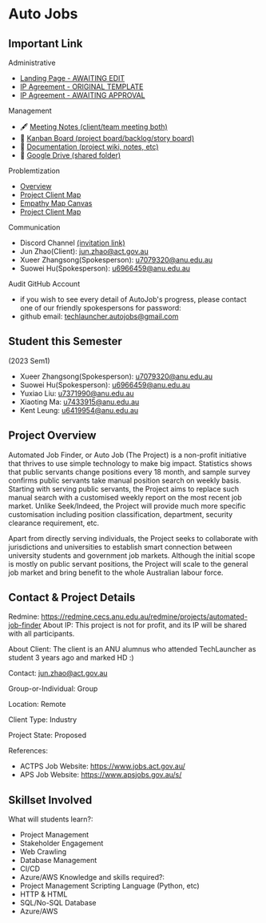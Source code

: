 # Auto Jobs 
                       

## Important Link


Administrative
- [Landing Page - AWAITING EDIT](https://github.com/SuoweiHu/AutoJobs-TechLauncher-ANU/wiki/Landing-Page)
- [IP Agreement - ORIGINAL TEMPLATE](https://docs.google.com/document/d/1Fy1RME6irIdaZHz1jwlvkazG_BIYQ3dWWcGJSCx-Md4/edit?usp=sharing)
- [IP Agreement - AWAITING APPROVAL](https://anu365-my.sharepoint.com/:w:/g/personal/u7079320_anu_edu_au/Ec_m_HdITn1Ksv5iN3vBCI4BmFc40lY80G_hN-8z06wOJA?rtime=py7FIlkc20g)

Management 
- 🖋️ [Meeting Notes (client/team meeting both)](https://github.com/SuoweiHu/AutoJobs-TechLauncher-ANU/wiki)
- 🚀 [Kanban Board (project board/backlog/story board)](https://github.com/users/SuoweiHu/projects/1/views/1)
- 📒 [Documentation (project wiki, notes, etc)](https://github.com/SuoweiHu/AutoJobs-TechLauncher-ANU/wiki)
- 📒 [Google Drive (shared folder)](https://drive.google.com/drive/folders/1iz1a5UUAdYvvlPbx4q8cUP8Z8r3WjbT5?usp=share_link)

Problemtization 

-   [Overview](Problemtisation.md)
-   [Project Client Map](Problemtisation.md)
-   [Empathy Map Canvas](Problemtisation.md)
-   [Project Client Map](Problemtisation.md)


Communication

- Discord Channel [(invitation link)](https://discord.gg/MkVwnB5e)
- Jun Zhao(Client): jun.zhao@act.gov.au
- Xueer Zhangsong(Spokesperson): u7079320@anu.edu.au
- Suowei Hu(Spokesperson): u6966459@anu.edu.au



Audit GitHub Account

- if you wish to see every detail of AutoJob's progress, please contact one of our friendly spokespersons for password:
- github email: techlauncher.autojobs@gmail.com







## Student this Semester 

(2023 Sem1)
- Xueer Zhangsong(Spokesperson): u7079320@anu.edu.au
- Suowei Hu(Spokesperson): u6966459@anu.edu.au
- Yuxiao Liu: u7371990@anu.edu.au
- Xiaoting Ma: u7433915@anu.edu.au
- Kent Leung: u6419954@anu.edu.au



## Project Overview

Automated Job Finder, or Auto Job (The Project) is a non-profit initiative that thrives to use simple technology to make big impact. Statistics shows that public servants change positions every 18 month, and sample survey confirms public servants take manual position search on weekly basis. Starting with serving public servants, the Project aims to replace such manual search with a customised weekly report on the most recent job market. Unlike Seek/Indeed, the Project will provide much more specific customisation including position classification, department, security clearance requirement, etc.

Apart from directly serving individuals, the Project seeks to collaborate with jurisdictions and universities to establish smart connection between university students and government job markets. Although the initial scope is mostly on public servant positions, the Project will scale to the general job market and bring benefit to the whole Australian labour force.



## Contact & Project Details

Redmine: https://redmine.cecs.anu.edu.au/redmine/projects/automated-job-finder
About IP: This project is not for profit, and its IP will be shared with all participants.

About Client: The client is an ANU alumnus who attended TechLauncher as student 3 years ago and marked HD :)

Contact: jun.zhao@act.gov.au

Group-or-Individual: Group

Location: Remote

Client Type: Industry

Project State: Proposed

References:

- ACTPS Job Website: https://www.jobs.act.gov.au/
- APS Job Website: https://www.apsjobs.gov.au/s/



## Skillset Involved 

What will students learn?:
- Project Management
- Stakeholder Engagement
- Web Crawling
- Database Management
- CI/CD
- Azure/AWS
 Knowledge and skills required?:
- Project Management
 Scripting Language (Python, etc)
- HTTP & HTML
- SQL/No-SQL Database
- Azure/AWS

